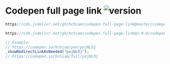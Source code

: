 # Codepen full page link ![version](https://img.shields.io/github/release/hchiam/codepen-full-page-link?style=flat-square)

```js
https://cdn.jsdelivr.net/gh/hchiam/codepen-full-page-link@master/codepen-full-page-link.js
```

```js
https://cdn.jsdelivr.net/gh/hchiam/codepen-full-page-link@2.0.0/codepen-full-page-link.js
```

```js
// Example:
// https://codepen.io/hchiam/pen/pojNLOj
_showRedirectLinkAsNeeded("pojNLOj");
// https://codepen.io/hchiam/full/pojNLOj
```
